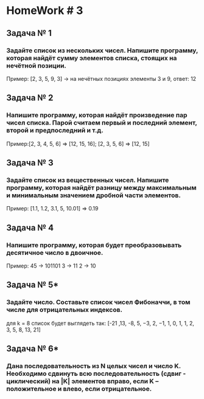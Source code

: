 # HomeWork # 3

## Задача № 1
### Задайте список из нескольких чисел. Напишите программу, которая найдёт сумму элементов списка, стоящих на нечётной позиции.

Пример: [2, 3, 5, 9, 3] -> на нечётных позициях элементы 3 и 9, ответ: 12


## Задача № 2
### Напишите программу, которая найдёт произведение пар чисел списка. Парой считаем первый и последний элемент, второй и предпоследний и т.д.

Пример:[2, 3, 4, 5, 6] => [12, 15, 16];
       [2, 3, 5, 6] => [12, 15]

## Задача № 3
### Задайте список из вещественных чисел. Напишите программу, которая найдёт разницу между максимальным и минимальным значением дробной части элементов.

Пример:
 [1.1, 1.2, 3.1, 5, 10.01] => 0.19

## Задача № 4
### Напишите программу, которая будет преобразовывать десятичное число в двоичное.

Пример:
45 -> 101101
3 -> 11
2 -> 10

## Задача № 5*
### Задайте число. Составьте список чисел Фибоначчи, в том числе для отрицательных индексов.

для k = 8 список будет выглядеть так: [-21 ,13, -8, 5, −3, 2, −1, 1, 0, 1, 1, 2, 3, 5, 8, 13, 21]

## Задача № 6*
### Дана последовательность из N целых чисел и число K. Необходимо сдвинуть всю последовательность (сдвиг - циклический) на |K| элементов вправо, если K – положительное и влево, если отрицательное.

